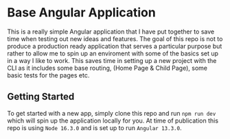 # Base Angular Application

This is a really simple Angular application that I have put together to save time when testing out new ideas and features. The goal of this repo is not to produce a production ready application that serves a particular purpose but rather to allow me to spin up an enviroment with some of the basics set up in a way I like to work. This saves time in setting up a new project with the CLI as it includes some base routing, (Home Page & Child Page), some basic tests for the pages etc.

## Getting Started

To get started with a new app, simply clone this repo and run `npm run dev` which will spin up the application locally for you. At time of publication this repo is using `Node 16.3.0` and is set up to run `Angular 13.3.0`.

